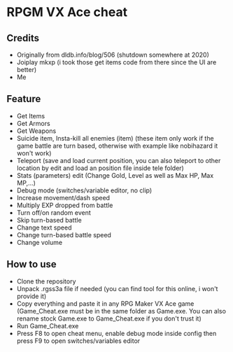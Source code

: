 # RPGM VX Ace cheat
## Credits
- Originally from dldb.info/blog/506 (shutdown somewhere at 2020)
- Joiplay mkxp (i took those get items code from there since the UI are better)
- Me
## Feature
- Get Items
- Get Armors
- Get Weapons
- Suicide item, Insta-kill all enemies (item) (these item only work if the game battle are turn based, otherwise with example like nobihazard it won't work)
- Teleport (save and load current position, you can also teleport to other location by edit and load an position file inside tele folder)
- Stats (parameters) edit (Change Gold, Level as well as Max HP, Max MP,...)
- Debug mode (switches/variable editor, no clip)
- Increase movement/dash speed
- Multiply EXP dropped from battle
- Turn off/on random event
- Skip turn-based battle
- Change text speed
- Change turn-based battle speed
- Change volume
## How to use
- Clone the repository
- Unpack .rgss3a file if needed (you can find tool for this online, i won't provide it)
- Copy everything and paste it in any RPG Maker VX Ace game (Game_Cheat.exe must be in the same folder as Game.exe. You can also rename stock Game.exe to Game_Cheat.exe if you don't trust it)
- Run Game_Cheat.exe
- Press F8 to open cheat menu, enable debug mode inside config then press F9 to open switches/variables editor
